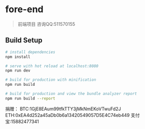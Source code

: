 # fore-end

> 前端项目 咨询QQ:511570155

## Build Setup

``` bash
# install dependencies
npm install

# serve with hot reload at localhost:8080
npm run dev

# build for production with minification
npm run build

# build for production and view the bundle analyzer report
npm run build --report
```

捐赠：
BTC:1GjE8EAum99tfkTTY3jMkNmEKoVTwuFd2J
ETH:0xEA4d252a45aDb0b6a13420549057D5E4C74eb449
支付宝:15882477341

